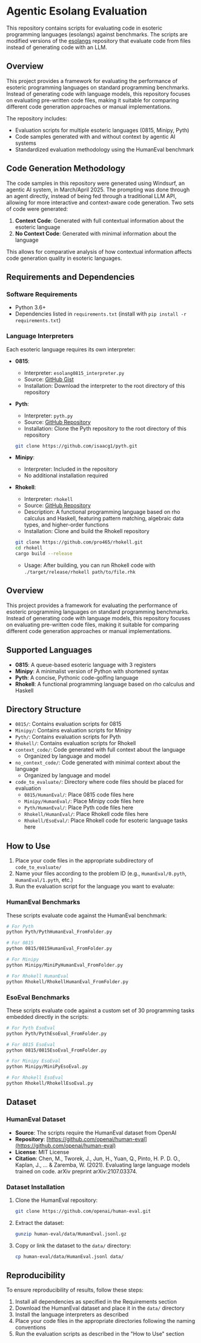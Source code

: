 # Agentic Esolang Evaluation

This repository contains scripts for evaluating code in esoteric programming languages (esolangs) against benchmarks. The scripts are modified versions of the [esolangs](https://github.com/saraswathyamjith/esolangs) repository that evaluate code from files instead of generating code with an LLM. 

## Overview

This project provides a framework for evaluating the performance of esoteric programming languages on standard programming benchmarks. Instead of generating code with language models, this repository focuses on evaluating pre-written code files, making it suitable for comparing different code generation approaches or manual implementations.

The repository includes:
- Evaluation scripts for multiple esoteric languages (0815, Minipy, Pyth)
- Code samples generated with and without context by agentic AI systems
- Standardized evaluation methodology using the HumanEval benchmark

## Code Generation Methodology

The code samples in this repository were generated using Windsurf, an agentic AI system, in March/April 2025. The prompting was done through an agent directly, instead of being fed through a traditional LLM API, allowing for more interactive and context-aware code generation. Two sets of code were generated:

1. **Context Code**: Generated with full contextual information about the esoteric language
2. **No Context Code**: Generated with minimal information about the language

This allows for comparative analysis of how contextual information affects code generation quality in esoteric languages.

## Requirements and Dependencies

### Software Requirements
- Python 3.6+
- Dependencies listed in `requirements.txt` (install with `pip install -r requirements.txt`)

### Language Interpreters
Each esoteric language requires its own interpreter:

- **0815**: 
  - Interpreter: `esolang0815_interpreter.py` 
  - Source: [GitHub Gist](https://gist.githubusercontent.com/perey/015aeea5c3af016531e9/raw/71b4cbfd16577e349d58a11eefd1cde12d40a2ae/esolang0815_interpreter.py)
  - Installation: Download the interpreter to the root directory of this repository

- **Pyth**: 
  - Interpreter: `pyth.py` 
  - Source: [GitHub Repository](https://github.com/isaacg1/pyth)
  - Installation: Clone the Pyth repository to the root directory of this repository
  ```bash
  git clone https://github.com/isaacg1/pyth.git
  ```

- **Minipy**: 
  - Interpreter: Included in the repository
  - No additional installation required

- **Rhokell**: 
  - Interpreter: `rhokell` 
  - Source: [GitHub Repository](https://github.com/pro465/rhokell)
  - Description: A functional programming language based on rho calculus and Haskell, featuring pattern matching, algebraic data types, and higher-order functions
  - Installation: Clone and build the Rhokell repository
  ```bash
  git clone https://github.com/pro465/rhokell.git
  cd rhokell
  cargo build --release
  ```
  - Usage: After building, you can run Rhokell code with `./target/release/rhokell path/to/file.rhk`

## Overview

This project provides a framework for evaluating the performance of esoteric programming languages on standard programming benchmarks. Instead of generating code with language models, this repository focuses on evaluating pre-written code files, making it suitable for comparing different code generation approaches or manual implementations.

## Supported Languages

- **0815**: A queue-based esoteric language with 3 registers
- **Minipy**: A minimalist version of Python with shortened syntax
- **Pyth**: A concise, Pythonic code-golfing language
- **Rhokell**: A functional programming language based on rho calculus and Haskell

## Directory Structure

- `0815/`: Contains evaluation scripts for 0815
- `Minipy/`: Contains evaluation scripts for Minipy
- `Pyth/`: Contains evaluation scripts for Pyth
- `Rhokell/`: Contains evaluation scripts for Rhokell
- `context_code/`: Code generated with full context about the language
  - Organized by language and model
- `no_context_code/`: Code generated with minimal context about the language
  - Organized by language and model
- `code_to_evaluate/`: Directory where code files should be placed for evaluation
  - `0815/HumanEval/`: Place 0815 code files here
  - `Minipy/HumanEval/`: Place Minipy code files here
  - `Pyth/HumanEval/`: Place Pyth code files here
  - `Rhokell/HumanEval/`: Place Rhokell code files here
  - `Rhokell/EsoEval/`: Place Rhokell code for esoteric language tasks here

## How to Use

1. Place your code files in the appropriate subdirectory of `code_to_evaluate/`
2. Name your files according to the problem ID (e.g., `HumanEval/0.pyth`, `HumanEval/1.pyth`, etc.)
3. Run the evaluation script for the language you want to evaluate:

### HumanEval Benchmarks
These scripts evaluate code against the HumanEval benchmark:

```bash
# For Pyth
python Pyth/PythHumanEval_FromFolder.py

# For 0815
python 0815/0815HumanEval_FromFolder.py

# For Minipy
python Minipy/MiniPyHumanEval_FromFolder.py

# For Rhokell HumanEval
python Rhokell/RhokellHumanEval_FromFolder.py
```

### EsoEval Benchmarks
These scripts evaluate code against a custom set of 30 programming tasks embedded directly in the scripts:

```bash
# For Pyth EsoEval
python Pyth/PythEsoEval_FromFolder.py

# For 0815 EsoEval
python 0815/0815EsoEval_FromFolder.py

# For Minipy EsoEval
python Minipy/MiniPyEsoEval.py

# For Rhokell EsoEval
python Rhokell/RhokellEsoEval.py
```

## Dataset

### HumanEval Dataset

- **Source**: The scripts require the HumanEval dataset from OpenAI
- **Repository**: [https://github.com/openai/human-eval](https://github.com/openai/human-eval)
- **License**: MIT License
- **Citation**: Chen, M., Tworek, J., Jun, H., Yuan, Q., Pinto, H. P. D. O., Kaplan, J., ... & Zaremba, W. (2021). Evaluating large language models trained on code. arXiv preprint arXiv:2107.03374.

### Dataset Installation

1. Clone the HumanEval repository:
   ```bash
   git clone https://github.com/openai/human-eval.git
   ```

2. Extract the dataset:
   ```bash
   gunzip human-eval/data/HumanEval.jsonl.gz
   ```

3. Copy or link the dataset to the `data/` directory:
   ```bash
   cp human-eval/data/HumanEval.jsonl data/
   ```

## Reproducibility

To ensure reproducibility of results, follow these steps:

1. Install all dependencies as specified in the Requirements section
2. Download the HumanEval dataset and place it in the `data/` directory
3. Install the language interpreters as described
4. Place your code files in the appropriate directories following the naming conventions
5. Run the evaluation scripts as described in the "How to Use" section


